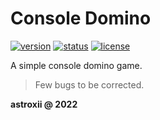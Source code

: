 # Console Domino

[![version](https://img.shields.io/badge/version-v1.0.0-orange.svg)](#)
[![status](https://img.shields.io/badge/status-stalled-red.svg)](#)
[![license](https://img.shields.io/github/license/astroxii/console-domino)](https://github.com/astroxii/console-domino/blob/main/LICENSE)

A simple console domino game.

> Few bugs to be corrected.

**astroxii @ 2022**
